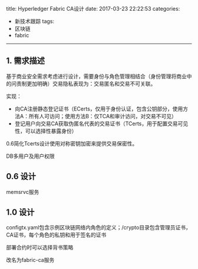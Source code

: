 title: Hyperledger Fabric CA设计
date: 2017-03-23 22:22:53
categories:
- 新技术跟踪
tags:
- 区块链
- fabric
---
## 1. 需求描述

基于商业安全需求考虑进行设计，需要身份与角色管理相结合（身份管理将商业中的问责制更加明确）交易隐私表现为：交易匿名和交易不可关联。

实现：

- 向CA注册静态登记证书（ECerts，仅用于身份认证，包含公钥部分，使用方法A：所有人可访问；使用方法B：仅TCA和审计访问，对交易不可见）
- 登记用户向交易CA获取伪匿名代表的交易证书（TCerts，用于配置交易可见性，可以选择性暴露身份）

0.6简化Tcerts设计使用对称密钥加密来提供交易保密性。

DB多用户及用户权限



## 0.6 设计

memsrvc服务



## 1.0 设计

configtx.yaml包含示例区块链网络内角色的定义；/crypto目录包含管理员证书，CA证书，每个角色的私钥和用于签名的证书

部署合约时可以选择背书策略

改名为fabric-ca服务

